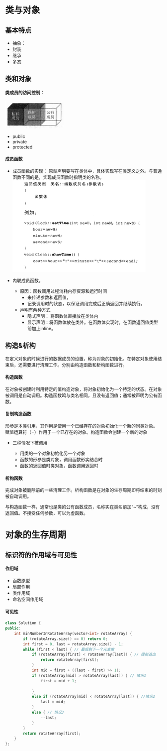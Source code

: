 类与对象
===========================
## 基本特点
- 抽象：
- 封装
- 继承
- 多态
## 类和对象
#### 类成员的访问控制：
![](assets/9aaae6b54d3eacd7b883a22e7e0264612125fb6263760e5dc270293560ddcbf0.png)

- public  
- private
- protected

#### 成员函数

- 成员函数的实现：
原型声明要写在类体中，具体实现写在类定义之外。与普通函数不同的是，实现成员函数时指明类的名称。
  ![](assets/隐式声明.png)
  
- 内联成员函数。
	- 原因：函数调用过程消耗内存资源和运行时间
		- 来传递参数和返回值，
		- 记录调用时的状态，以保证调用完成后正确返回并继续执行。
	- 声明有两种方式
		- 隐式声明： 将函数体直接放在类体内
		- 显示声明：将函数体放在类外。在函数体实现时，在函数返回值类型前加上inline。


## 构造&析构
在定义对象的时候进行的数据成员的设置，称为对象的初始化。在特定对象使用结束后，还需要进行清理工作。分别由构造函数和析构函数进行。
#### 构造函数
在对象被创建时利用特定的值构造对象，将对象初始化为一个特定的状态。在对象被调用是自动调用。构造函数鸣与类名相同，且没有返回值；通常被声明为公有函数。

#### 复制构造函数

形参是本类引用，其作用是使用一个已经存在的对象初始化一个新的同类对象。
赋值运算符（=）作用于一个已存在的对象。构造函数会创建一个新的对象

- 三种情况下被调用

	- 用类的一个对象初始化另一个对象
	- 函数的形参是类对象，调用函数形实结合时
	- 函数的返回值时类对象，函数调用返回时

#### 析构函数

完成对象被删除前的一些清理工作。析构函数是在对象的生存周期即将结束的时刻被自动调用。

与构造函数一样，通常也是类的公有函数成员，名称实在类名前加“~”构成，没有返回值。不接受任何参数，可以为虚函数。


对象的生存周期
=================================

##  标识符的作用域与可见性
#### 作用域
- 函数原型
- 局部作用
- 类作用域
- 命名空间作用域
#### 可见性
  
``` c++
class Solution {
public:
    int minNumberInRotateArray(vector<int> rotateArray) {
        if (rotateArray.size() == 0) return 0;
        int first = 0, last = rotateArray.size() - 1;
        while (first < last) { // 最后剩下一个元素案
            if (rotateArray[first] < rotateArray[last]) { // 提前退出
                return rotateArray[first];
            }
            int mid = first + ((last - first) >> 1);
            if (rotateArray[mid] > rotateArray[last]) { // 情况1
                first = mid + 1;

            }
            else if (rotateArray[mid] < rotateArray[last]) { //情况2
                last = mid;
            }
            else { // 情况3
                --last;
            }
        }
        return rotateArray[first];
    }
};
```